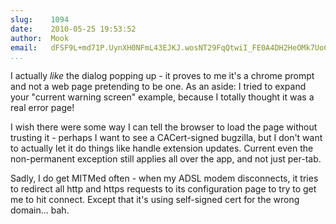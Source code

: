 ```yaml
---
slug:    1094
date:    2010-05-25 19:53:52
author:  Mook
email:   dFSF9L+md71P.UynXH0NFmL43EJKJ.wosNT29FqQtwiI_FE0A4DH2HeOMk7UoCArI9_9GKU8TmnG46d_Fj5xVNnCcqfxwFWqms
...
```


I actually <em>like</em> the dialog popping up - it proves to me it's
a chrome prompt and not a web page pretending to be one.  As an aside:
I tried to expand your "current warning screen" example, because I
totally thought it was a real error page!

I wish there were some way I can tell the browser to load the page
without trusting it - perhaps I want to see a CACert-signed bugzilla,
but I don't want to actually let it do things like handle extension
updates.  Current even the non-permanent exception still applies all
over the app, and not just per-tab.

Sadly, I do get MITMed often - when my ADSL modem disconnects, it
tries to redirect all http and https requests to its configuration
page to try to get me to hit connect.  Except that it's using
self-signed cert for the wrong domain... bah.

